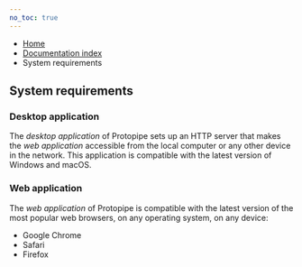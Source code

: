 ```yaml
---
no_toc: true
---
```


<ul class="breadcrumb">
    <li><a href="">Home</a></li>
    <li><a href="documentation">Documentation index</a></li>
    <li>System requirements</li>
</ul>

## System requirements

### Desktop application

The *desktop application* of Protopipe sets up an HTTP server that makes the *web application* accessible from the local computer or any other device in the network. This application is compatible with the latest version of <i class="icon-windows"></i>Windows and <i class="icon-apple"></i>macOS.

### Web application

The *web application* of Protopipe is compatible with the latest version of the most popular web browsers, on any operating system, on any device:

* <i class="icon-chrome"></i> Google Chrome
* <i class="icon-safari"></i> Safari
* <i class="icon-firefox"></i> Firefox
